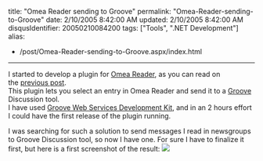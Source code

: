 title: "Omea Reader sending to Groove"
permalink: "Omea-Reader-sending-to-Groove"
date: 2/10/2005 8:42:00 AM
updated: 2/10/2005 8:42:00 AM
disqusIdentifier: 20050210084200
tags: ["Tools", ".NET Development"]
alias:
 - /post/Omea-Reader-sending-to-Groove.aspx/index.html
---
I started to develop a plugin for [Omea Reader](http://www.jetbrains.com/omea/), as you can read on 
the [previous 
post](http://weblogs.asp.net/lkempe/archive/2005/02/09/370073.aspx).  
This plugin lets you select an entry in Omea Reader and send it to 
a [Groove](http://www.groove.net/) Discussion tool.  
I have used [Groove Web Services 
Development Kit](http://www.groove.net/solutions/develop/downloads.cfm), and in an 2 hours effort I could have the first release of 
the plugin running.  
<!-- more -->
I was searching for such a solution to send messages I 
read in newsgroups to Groove Discussion tool, so now I have one. For sure I have 
to finalize it first, but here is a first screenshot of the result:
![](http://membres.lycos.fr/lkempe//TechHeadBrothers.Omea.Plugins.SendToGroove.jpg)
